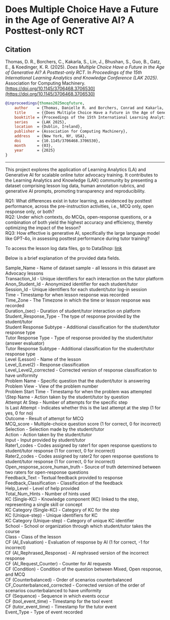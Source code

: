 # Does Multiple Choice Have a Future in the Age of Generative AI? A Posttest-only RCT  

## Citation  

Thomas, D. R., Borchers, C., Kakarla, S., Lin, J., Bhushan, S., Guo, B., Gatz, E., & Koedinger, K. R. (2025). *Does Multiple Choice Have a Future in the Age of Generative AI? A Posttest-only RCT*. In *Proceedings of the 15th International Learning Analytics and Knowledge Conference (LAK 2025)*. Association for Computing Machinery. [https://doi.org/10.1145/3706468.3706530](https://doi.org/10.1145/3706468.3706530)  

```bibtex
@inproceedings{thomas2025mcqfuture,
    author    = {Thomas, Danielle R. and Borchers, Conrad and Kakarla, Sanjit and Lin, Jionghao and Bhushan, Shambhavi and Guo, Boyuan and Gatz, Erin and Koedinger, Kenneth R.},
    title     = {{Does Multiple Choice Have a Future in the Age of Generative AI? A Posttest-only RCT}},
    booktitle = {Proceedings of the 15th International Learning Analytics and Knowledge Conference},
    series    = {LAK 2025},
    location  = {Dublin, Ireland},
    publisher = {Association for Computing Machinery},
    address   = {New York, NY, USA},
    doi       = {10.1145/3706468.3706530},
    month     = {03},
    year      = {2025}
}
```
---
This project explores the application of Learning Analytics (LA) and Generative AI for scalable online tutor advocacy training. It contributes to the Learning Analytics and Knowledge (LAK) community by presenting a dataset comprising lesson log data, human annotation rubrics, and generative AI prompts, promoting transparency and reproducibility.

RQ1: What differences exist in tutor learning, as evidenced by posttest performance, across the pre-instruction activities, i.e., MCQ only, open response only, or both? <br/>
RQ2: Under which contexts, do MCQs, open-response questions, or a combination of both yield the highest accuracy and efficiency, thereby optimizing the impact of the lesson? <br/> 
RQ3: How effective is generative AI, specifically the large language model like GPT-4o, in assessing posttest performance during tutor training?  <br/>

To access the lesson log data files, go to DataShop: [link](https://pslcdatashop.web.cmu.edu/DatasetInfo?datasetId=6250)

Below is a brief explanation of the provided data fields.

Sample_Name - Name of dataset sample - all lessons in this dataset are Advocacy lessons<br/>
Transaction_Id - Unique identifiers for each interaction on the tutor platform <br/>
Anon_Student_Id - Anonymized identifier for each student/tutor <br/> 
Session_Id - Unique identifiers for each student/tutor log-in session<br/> 
Time - Timestamp for when lesson response was recorded<br/> 
Time_Zone - The Timezone in which the time or lesson response was recorded<br/> 
Duration_(sec) - Duration of student/tutor interaction on platform<br/> 
Student_Response_Type - The type of response provided by the student/tutor<br/> 
Student Response Subtype - Additional classification for the student/tutor response type<br/>
Tutor Response Type - Type of response provided by the student/tutor (answer evaluator)<br/>
Tutor Response Subtype - Additional classification for the student/tutor response type<br/>
Level (Lesson) - Name of the lesson<br/> Level_(Level2) - Response classification<br/>
Level_Level2_corrected - Corrected version of response classification to have uniformity<br/>
Problem Name - Specific question that the student/tutor is answering<br/> 
Problem View - View of the problem number<br/> 
Problem Start Time - Timestamp for when the problem was attempted<br/> \Step Name - Action taken by the student/tutor by question<br/> 
Attempt At Step - Number of attempts for the specific step<br/> 
Is Last Attempt - Indicates whether this is the last attempt at the step (1 for yes, 0 for no)<br/> 
Outcome - Result of attempt for MCQ<br/> 
MCQ_score - Multiple-choice question score (1 for correct, 0 for incorrect)<br/> 
Selection - Selection made by the student/tutor<br/> Action - Action taken by the student/tutor<br/> 
Input - Input provided by student/tutor<br/> 
Rater1_codes - Codes assigned by rater1 for open response questions to student/tutor response (1 for correct, 0 for incorrect)<br/>
Rater2_codes - Codes assigned by rater2 for open response questions to student/tutor response (1 for correct, 0 for incorrect)<br/> 
Open_response_score_human_truth - Source of truth determined between two raters for open-response questions<br/> 
Feedback_Text - Textual feedback provided to response<br/> 
Feedback_Classification - Classification of the feedback<br/> 
Help_Level - Level of help provided<br/> 
Total_Num_Hints - Number of hints used<br/> 
KC (Single-KC) - Knowledge component (KC) linked to the step, representing a single skill or concept<br/> 
KC Category (Single-KC) - Category of KC for the step<br/> 
KC (Unique-step) - Unique identifiers for KC<br/> 
KC Category (Unique-step) - Category of unique KC identifier<br/> 
School - School or organization through which student/tutor takes the course<br/> 
Class - Class of the lesson<br/> CF (AI_Evaluation) - Evaluation of response by AI (1 for correct, -1 for incorrect)<br/> 
CF (AI_Rephrased_Response) - AI rephrased version of the incorrect response<br/> 
CF (AI_Request_Counter) - Counter for AI requests<br/> 
CF (Condition) - Condition of the question between Mixed, Open response, and MCQ<br/> 
CF (Counterbalanced) - Order of scenarios counterbalanced<br/> 
CF_Counterbalanced_corrected - Corrected version of the order of scenarios counterbalanced to have uniformity<br/> 
CF (Sequence) - Sequence in which events occur<br/> 
CF (tool_event_time) - Timestamp for the tool event<br/> 
CF (tutor_event_time) - Timestamp for the tutor event<br/> 
Event_Type - Type of event recorded<br/>
